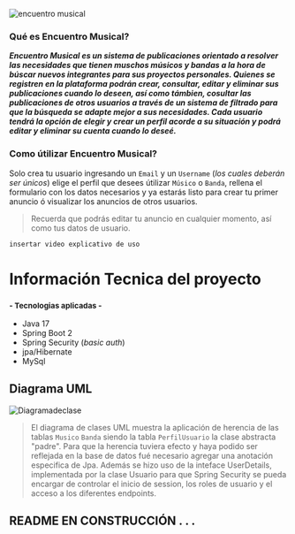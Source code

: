 ![encuentro musical](https://user-images.githubusercontent.com/103857812/215369878-abcfc375-fa17-4320-9e78-208166311015.png)

### Qué es Encuentro Musical?
***Encuentro Musical es un sistema de publicaciones orientado a resolver las necesidades que tienen muschos músicos y bandas a la hora de búscar nuevos
integrantes para sus proyectos personales.
 Quienes se registren en la plataforma podrán crear, consultar, editar y eliminar sus publicaciones cuando lo deseen, así como támbien, 
 cosultar las publicaciones de otros usuarios a través de un sistema de filtrado para que la búsqueda se adapte mejor a sus necesidades.
 Cada usuario tendrá la opción de elegir y crear un perfil acorde a su situación y podrá editar y eliminar su cuenta cuando lo deseé.***
 
 ### Como útilizar Encuentro Musical?
 
 Solo crea tu usuario ingresando un `Email` y un `Username` (*los cuales deberán ser únicos*) elige el perfil que desees útilizar `Músico` o `Banda`, 
 rellena el formulario con los datos necesarios y ya estarás listo para crear tu primer anuncio ó visualizar los anuncios de otros usuarios.
  >Recuerda que podrás editar tu anuncio en cualquier momento, así como tus datos de usuario.
  
  `insertar video explicativo de uso`
  
  
  # Información Tecnica del proyecto
  
  ### <sub> - Tecnologias aplicadas - </sub>
  
  - Java 17
  - Spring Boot 2
  - Spring Security (*basic auth*)
  - jpa/Hibernate
  - MySql
  
  ## Diagrama UML   
  ![Diagramadeclase](https://user-images.githubusercontent.com/103857812/215372306-cf64a8e4-b278-4df2-9b06-e0cdfd82a8c8.png)

>El diagrama de clases UML muestra la aplicación de herencia de las tablas `Musico` `Banda` siendo la tabla `PerfilUsuario` la clase abstracta "padre". Para que la herencia
tuviera efecto y haya podido ser reflejada en la base de datos fué necesario agregar una anotación especifica de Jpa. Además se hizo uso de la inteface UserDetails,
implementada por la clase Usuario para que Spring Security se pueda encargar de controlar el inicio de session, los roles de usuario y el acceso a los diferentes
endpoints.

## README EN CONSTRUCCIÓN . . .
  
 


